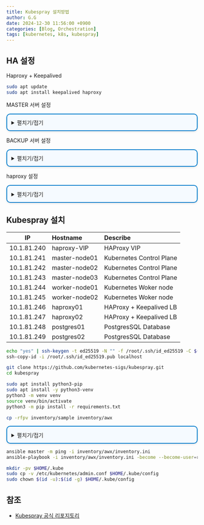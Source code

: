 ```yaml
---
title: Kubespray 설치방법
author: G.G
date: 2024-12-30 11:56:00 +0900
categories: [Blog, Orchestration]
tags: [kubernetes, k8s, kubespray]
---
```


## HA 설정

Haproxy + Keepalived

```bash
sudo apt update
sudo apt install keepalived haproxy
```

MASTER 서버 설정

<details markdown="block" style="margin: 1em 0; padding: 0.8em; border: 2px solid #007acc; border-radius: 10px; background-color: #f5faff; box-shadow: 0 2px 5px rgba(0, 0, 0, 0.1);">
  <summary>
    펼치기/접기
  </summary>

```bash
cat <<EOF > /etc/keepalived/keepalived.conf
! Configuration File for keepalived
  
global_defs {
    notification_email {
        idc@infra.com               # 알림 이메일을 받을 주소
    }

    notification_email_from no-reply@infra.com

    smtp_server 127.0.0.1           # SMTP 서버 주소
    smtp_connect_timeout 60         # SMTP 서버 연결 타임아웃

    router_id LVS_MAIN              # 라우터 ID (서버 식별용)
    
    vrrp_skip_check_adv_addr        # Advertisement Address 검사 비활성화
    vrrp_garp_interval 0.000001     # GARP 패킷 비활성화 (IPv4)
    vrrp_gna_interval 0.000001      # GNA 패킷 비활성화 (IPv6)
    
    script_user root
    enable_script_security          # 스크립트 보안 활성화
}

vrrp_script chk_haproxy {
    script "/usr/bin/killall -0 haproxy"
    interval 2
    weight 2
}

# Internal VRRP 인스턴스
vrrp_instance K8s-VIP {
    state MASTER                    # MASTER/BACKUP 중 선택 (주 서버에서는 MASTER)
    interface eth0                  # VIP를 할당할 네트워크 인터페이스
    virtual_router_id 240           # VRRP 그룹 ID (범위: 1 ~255, 같은 그룹에서는 동일해야 함)
    priority 101                    # 우선순위 (숫자가 높을수록 우선)
    smtp_alert                      # VRRP 인스턴스 상태 변화 시 이메일로 알림 전송
    advert_int 1                    # VRRP 신호 간격 (초 단위)


    authentication {
        auth_type PASS
        auth_pass 1234              # VRRP 인증 비밀번호
    }

    unicast_src_ip 10.1.81.246      # 현재 노드의 소스 IP
    unicast_peer {
        10.1.81.247                 # 다른 Keepalived 인스턴스의 IP 주소
    }

    virtual_ipaddress {
        10.1.81.240/32              # VIP 설정
    }

    track_script {
        chk_haproxy                 #  스크립트를 실행하여 HAProxy 상태를 확인
    }
}
EOF
```

</details>

BACKUP 서버 설정

<details markdown="block" style="margin: 1em 0; padding: 0.8em; border: 2px solid #007acc; border-radius: 10px; background-color: #f5faff; box-shadow: 0 2px 5px rgba(0, 0, 0, 0.1);">
  <summary>
    펼치기/접기
  </summary>

```bash
cat <<EOF > /etc/keepalived/keepalived.conf
! Configuration File for keepalived
  
global_defs {
    notification_email {
        idc@infra.com               # 알림 이메일을 받을 주소
    }

    notification_email_from no-reply@infra.com

    smtp_server 127.0.0.1           # SMTP 서버 주소
    smtp_connect_timeout 60         # SMTP 서버 연결 타임아웃

    router_id LVS_MAIN              # 라우터 ID (서버 식별용)
    
    vrrp_skip_check_adv_addr        # Advertisement Address 검사 비활성화
    vrrp_garp_interval 0.000001     # GARP 패킷 비활성화 (IPv4)
    vrrp_gna_interval 0.000001      # GNA 패킷 비활성화 (IPv6)
    
    script_user root
    enable_script_security          # 스크립트 보안 활성화
}

vrrp_script chk_haproxy {
    script "/usr/bin/killall -0 haproxy"
    interval 2
    weight 2
}

# Internal VRRP 인스턴스
vrrp_instance K8s-VIP {
    state BACKUP                    # MASTER/BACKUP 중 선택 (주 서버에서는 MASTER)
    interface eth0                  # VIP를 할당할 네트워크 인터페이스
    virtual_router_id 240           # VRRP 그룹 ID (범위: 1 ~255, 같은 그룹에서는 동일해야 함)
    priority 100                    # 우선순위 (숫자가 높을수록 우선)
    smtp_alert                      # VRRP 인스턴스 상태 변화 시 이메일로 알림 전송
    advert_int 1                    # VRRP 신호 간격 (초 단위)


    authentication {
        auth_type PASS
        auth_pass 1234              # VRRP 인증 비밀번호
    }

    unicast_src_ip 10.1.81.246      # 현재 노드의 소스 IP
    unicast_peer {
        10.1.81.247                 # 다른 Keepalived 인스턴스의 IP 주소
    }

    virtual_ipaddress {
        10.1.81.240/32              # VIP 설정
    }

    track_script {
        chk_haproxy                 #  스크립트를 실행하여 HAProxy 상태를 확인
    }
}
EOF
```

</details>

haproxy 설정

<details markdown="block" style="margin: 1em 0; padding: 0.8em; border: 2px solid #007acc; border-radius: 10px; background-color: #f5faff; box-shadow: 0 2px 5px rgba(0, 0, 0, 0.1);">
  <summary>
    펼치기/접기
  </summary>

```bash
cat <<'EOF' > /etc/haproxy/haproxy.cfg
#--------------------------------------------------------------------#
# Haproxy settings                                                   #
#--------------------------------------------------------------------#

#--------------------------------------------------------------------#
# Global settings                                                    #
#--------------------------------------------------------------------#
global
	log /dev/log	local0
	log /dev/log	local1 notice
	chroot /var/lib/haproxy
	stats socket /run/haproxy/admin.sock mode 660 level admin expose-fd listeners
	stats timeout 30s
	user haproxy
	group haproxy
	daemon

	# Default SSL material locations
	ca-base /etc/ssl/certs
	crt-base /etc/ssl/private

	# See: https://ssl-config.mozilla.org/#server=haproxy&server-version=2.0.3&config=intermediate
        ssl-default-bind-ciphers ECDHE-ECDSA-AES128-GCM-SHA256:ECDHE-RSA-AES128-GCM-SHA256:ECDHE-ECDSA-AES256-GCM-SHA384:ECDHE-RSA-AES256-GCM-SHA384:ECDHE-ECDSA-CHACHA20-POLY1305:ECDHE-RSA-CHACHA20-POLY1305:DHE-RSA-AES128-GCM-SHA256:DHE-RSA-AES256-GCM-SHA384
        ssl-default-bind-ciphersuites TLS_AES_128_GCM_SHA256:TLS_AES_256_GCM_SHA384:TLS_CHACHA20_POLY1305_SHA256
        ssl-default-bind-options ssl-min-ver TLSv1.2 no-tls-tickets

#--------------------------------------------------------------------#
# Default Configuration                                              #
#--------------------------------------------------------------------#
defaults
        balance source
	log	global
#	mode	http
	option	httplog
	option	dontlognull
        timeout connect 5s
        timeout client  5m
        timeout server  30m
        timeout tunnel  24d

#--------------------------------------------------------------------#
# Frontend Configuration                                             #
#--------------------------------------------------------------------#
frontend tcp_api
        mode    tcp
        bind    *:6443
#        bind    *:6443 ssl crt /etc/haproxy/ssl/server.pem alpn h2,http/1.1
        option  tcplog

        # Access Control List
        tcp-request connection accept if { src 127.0.0.1 }
        tcp-request connection accept if { src 10.1.81.0/24 }
        tcp-request connection reject

        # Backend Access Control List
        use_backend tcp_k8s_api

#--------------------------------------------------------------------#
# BackEnd Platform Configuration                                     #
#--------------------------------------------------------------------#
backend tcp_k8s_api
        mode    tcp
        balance source
        option log-health-checks
        default-server inter 5s downinter 5s fastinter 1s rise 2 fall 3 slowstart 60s maxconn 250 maxqueue 256 weight 100

        server control-node01 10.1.81.241:6443 check
        server control-node02 10.1.81.242:6443 check
        server control-node03 10.1.81.243:6443 check

#--------------------------------------------------------------------#
# HAProxy Monitoring Configuration                                   #
#--------------------------------------------------------------------#
listen stats
	mode	http
        bind :32000
        stats enable
        stats realm Kubernetes Haproxy       # 브라우저 타이틀
        stats uri /                          # stat 를 제공할 URI
        # 접근 제한 설정
        http-request deny if !{ src 127.0.0.1 } !{ src 10.1.81.0/24 }
        # 사용자 인증 ACL 설정
        acl Auth http_auth(crdentials)
        http-request auth if !Auth

# 사용자 목록
userlist crdentials
        user k8s_mon password $5$Ku7NZ.d3iw6zGckc$hHJ0RV.rjwhKDjhpdzAaJcZeOsFphxynEfguUK9OG99
EOF
```

</details>

## Kubespray 설치

| IP           | Hostname        | Describe                 |
|:------------:|:----------------|:-------------------------|
| 10.1.81.240  | haproxy-VIP     | HAProxy VIP              |
| 10.1.81.241  | master-node01   | Kubernetes Control Plane |
| 10.1.81.242  | master-node02   | Kubernetes Control Plane |
| 10.1.81.243  | master-node03   | Kubernetes Control Plane |
| 10.1.81.244  | worker-node01   | Kubernetes Woker node    |
| 10.1.81.245  | worker-node02   | Kubernetes Woker node    |
| 10.1.81.246  | haproxy01       | HAProxy + Keepalived LB  |
| 10.1.81.247  | haproxy02       | HAProxy + Keepalived LB  |
| 10.1.81.248  | postgres01      | PostgresSQL Database     |
| 10.1.81.249  | postgres02      | PostgresSQL Database     |

```bash
echo "yes" | ssh-keygen -t ed25519 -N "" -f /root/.ssh/id_ed25519 -C $(hostname -s)
ssh-copy-id -i /root/.ssh/id_ed25519.pub localhost
```

```bash
git clone https://github.com/kubernetes-sigs/kubespray.git
cd kubespray
```

```bash
sudo apt install python3-pip
sudo apt install -y python3-venv
python3 -m venv venv
source venv/bin/activate
python3 -m pip install -r requirements.txt
```

```bash
cp -rfpv inventory/sample inventory/awx
```

<details markdown="block" style="margin: 1em 0; padding: 0.8em; border: 2px solid #007acc; border-radius: 10px; background-color: #f5faff; box-shadow: 0 2px 5px rgba(0, 0, 0, 0.1);">
  <summary>
    펼치기/접기
  </summary>

**~/kubespray/inventory/awx/inventory.ini**

```bash
# This inventory describe a HA typology with stacked etcd (== same nodes as control plane)
# and 3 worker nodes
# See https://docs.ansible.com/ansible/latest/inventory_guide/intro_inventory.html
# for tips on building your # inventory

# Configure 'ip' variable to bind kubernetes services on a different ip than the default iface
# We should set etcd_member_name for etcd cluster. The node that are not etcd members do not need to set the value,
# or can set the empty string value.
[all]
control-node01 ansible_host=10.1.81.241 ip=10.1.81.241 etcd_member_name=etcd1
control-node02 ansible_host=10.1.81.242 ip=10.1.81.242 etcd_member_name=etcd2
control-node03 ansible_host=10.1.81.243 ip=10.1.81.243 etcd_member_name=etcd3
worker-node01  ansible_host=10.1.81.244 ip=10.1.81.244
worker-node02  ansible_host=10.1.81.245 ip=10.1.81.245

[kube_control_plane]
control-node01
control-node02
control-node03

[etcd]
control-node01
control-node02
control-node03

[kube_node]
worker-node01
worker-node02

[calico-rr]

[k8s_cluster:children]
kube_control_plane
kube_node
calico-rr
```

</details>

```bash
ansible master -m ping -i inventory/awx/inventory.ini
ansible-playbook -i inventory/awx/inventory.ini -become --become-user=root cluster.yml
```

```bash
mkdir -pv $HOME/.kube
sudo cp -v /etc/kubernetes/admin.conf $HOME/.kube/config
sudo chown $(id -u):$(id -g) $HOME/.kube/config
```

## 참조
- [Kubespray 공식 리포지토리](https://github.com/kubernetes-sigs/kubespray)
